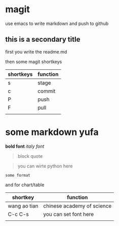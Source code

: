 # magit
use emacs to write markdown and push to github

## this is a secondary title
first you write the readme.md

then some magit shortkeys 

| shortkeys | function |
|-----------|----------|
| s         | stage    |
| c         | commit   |
| P         | push     |
| F         | pull     |
|           |          |


# some markdown yufa 

**bold font** *italy font* 

> block quote

> you can wirte python here


`some format`

and for chart/table

| shortkey     | function                   |
|--------------|----------------------------|
| wang ao tian | chinese academy of science |
| C-c C-s      | you can set font here      |
|              |                            |

